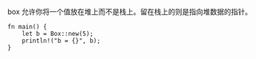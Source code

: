 box 允许你将一个值放在堆上而不是栈上。留在栈上的则是指向堆数据的指针。


```shell
fn main() {
    let b = Box::new(5);
    println!("b = {}", b);
}
```